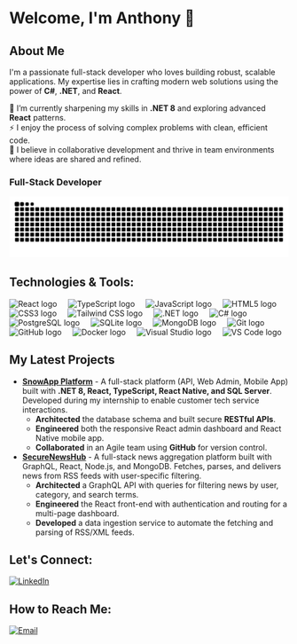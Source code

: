 # Welcome, I'm Anthony 👋

## About Me

I'm a passionate full-stack developer who loves building robust, scalable applications. My expertise lies in crafting modern web solutions using the power of **C#**, **.NET**, and **React**.

🌱 I’m currently sharpening my skills in **.NET 8** and exploring advanced **React** patterns.
</br>
⚡ I enjoy the process of solving complex problems with clean, efficient code.
</br>
🤝 I believe in collaborative development and thrive in team environments where ideas are shared and refined.
</br>

### Full-Stack Developer

<img src="snake.svg" alt="Snake animation" />

## Technologies & Tools:

<div align="left">
  <!-- Frontend -->
  <img src="https://skillicons.dev/icons?i=react" height="40" alt="React logo" />
  <img width="12" />
  <img src="https://skillicons.dev/icons?i=ts" height="40" alt="TypeScript logo" />
  <img width="12" />
  <img src="https://skillicons.dev/icons?i=js" height="40" alt="JavaScript logo" />
  <img width="12" />
  <img src="https://skillicons.dev/icons?i=html" height="40" alt="HTML5 logo" />
  <img width="12" />
  <img src="https://skillicons.dev/icons?i=css" height="40" alt="CSS3 logo" />
  <img width="12" />
  <img src="https://skillicons.dev/icons?i=tailwind" height="40" alt="Tailwind CSS logo" />
  <img width="12" />
  <!-- Backend -->
  <img src="https://skillicons.dev/icons?i=dotnet" height="40" alt=".NET logo" />
  <img width="12" />
  <img src="https://skillicons.dev/icons?i=cs" height="40" alt="C# logo" />
  <img width="12" />
  <img src="https://skillicons.dev/icons?i=postgres" height="40" alt="PostgreSQL logo" />
  <img width="12" />
  <img src="https://skillicons.dev/icons?i=sqlite" height="40" alt="SQLite logo" />
  <img width="12" />
  <img src="https://skillicons.dev/icons?i=mongodb" height="40" alt="MongoDB logo" />
  <img width="12" />
  <!-- Tools & Platforms -->
  <img src="https://skillicons.dev/icons?i=git" height="40" alt="Git logo" />
  <img width="12" />
  <img src="https://skillicons.dev/icons?i=github" height="40" alt="GitHub logo" />
  <img width="12" />
  <img src="https://skillicons.dev/icons?i=docker" height="40" alt="Docker logo" />
  <img width="12" />
  <img src="https://skillicons.dev/icons?i=visualstudio" height="40" alt="Visual Studio logo" />
  <img width="12" />
  <img src="https://skillicons.dev/icons?i=vscode" height="40" alt="VS Code logo" />
</div>

## My Latest Projects
- **[SnowApp Platform](https://github.com/EngrTonyDev/snowappmobile)** - A full-stack platform (API, Web Admin, Mobile App) built with **.NET 8, React, TypeScript, React Native, and SQL Server**. Developed during my internship to enable customer tech service interactions.
  - **Architected** the database schema and built secure **RESTful APIs**.
  - **Engineered** both the responsive React admin dashboard and React Native mobile app.
  - **Collaborated** in an Agile team using **GitHub** for version control.
- **[SecureNewsHub](https://github.com/EngrTonyDev/SecureNewsHub)** - A full-stack news aggregation platform built with GraphQL, React, Node.js, and MongoDB. Fetches, parses, and delivers news from RSS feeds with user-specific filtering.
  - **Architected** a GraphQL API with queries for filtering news by user, category, and search terms.
  - **Engineered** the React front-end with authentication and routing for a multi-page dashboard.
  - **Developed** a data ingestion service to automate the fetching and parsing of RSS/XML feeds.

## Let's Connect:
[![LinkedIn](https://img.shields.io/badge/LinkedIn-Connect%20With%20Me-0A66C2?style=for-the-badge&logo=linkedin&logoColor=white&labelColor=101010)](https://www.linkedin.com/in/anthony-lizano-ugalde-91a7a4224/)

## How to Reach Me:
[![Email](https://img.shields.io/badge/jalu--27@hotmail.com-Contact%20Me-D14836?style=for-the-badge&logo=gmail&logoColor=white&labelColor=101010)](mailto:jalu-27@hotmail.com)